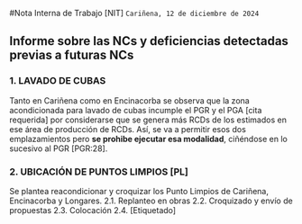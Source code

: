 #Nota Interna de Trabajo [NIT]
`Cariñena, 12 de diciembre de 2024`

## Informe sobre las NCs y deficiencias detectadas previas a futuras NCs

### 1. LAVADO DE CUBAS
Tanto en Cariñena como en Encinacorba se observa que la zona acondicionada para lavado de cubas incumple el PGR y el PGA [cita requerida] por considerarse que se genera más RCDs de los estimados en ese área de producción de RCDs. Así, se va a permitir esos dos emplazamientos pero **se prohibe ejecutar esa modalidad**, ciñéndose en lo sucesivo al PGR [PGR:28]. 



### 2. UBICACIÓN DE PUNTOS LIMPIOS [PL]
Se plantea reacondicionar y croquizar los Punto Limpios de Cariñena, Encinacorba y Longares. 
2.1. Replanteo en obras
2.2. Croquizado y envío de propuestas
2.3. Colocación
2.4. [Etiquetado]
